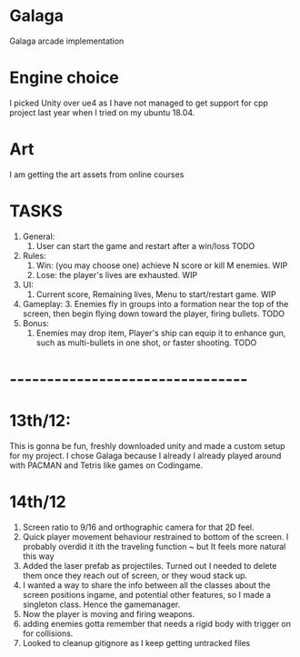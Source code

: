 # Galaga
Galaga arcade implementation

# Engine choice 
I picked Unity over ue4 as I have not managed to get support for cpp project last year when I tried on my ubuntu 18.04.

# Art
I am getting the art assets from online courses



# TASKS
1. General: 
    1. User can start the game and restart after a win/loss TODO
2. Rules:
    1. Win: (you may choose one) achieve N score or kill  M enemies. WIP
    2. Lose:  the player's lives are exhausted. WIP
3. UI:
    1. Current score, Remaining lives, Menu to start/restart game. WIP
4. Gameplay:
    3. Enemies fly in groups into a formation near the top of the screen, then begin flying down toward the player, firing bullets. TODO
5. Bonus:
    1. Enemies may drop item, Player's ship can equip it to enhance gun, such as multi-bullets in one shot, or faster shooting. TODO


# -------------------------------- #

# 13th/12:
This is gonna be fun, freshly downloaded unity and made a custom setup for my project.
I chose Galaga because I already I already played around with PACMAN and Tetris like games on Codingame.

# 14th/12
1. Screen ratio to 9/16 and orthographic camera for that 2D feel.
2. Quick player movement behaviour restrained to bottom of the screen. I probably overdid it ith the traveling function ~ but It feels more natural this way
3. Added the laser prefab as projectiles. Turned out I needed to delete them once they reach out of screen, or they woud stack up.
4. I wanted a way to share the info between all the classes about the screen positions ingame, and potential other features, so I made a singleton class. Hence the gamemanager.
5. Now the player is moving and firing weapons.
6. adding enemies gotta remember that needs a rigid body with trigger on for collisions.
7. Looked to cleanup gitignore as I keep getting untracked files 
